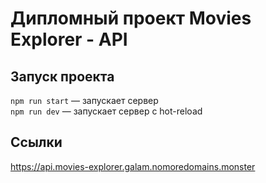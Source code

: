 # **Дипломный проект Movies Explorer - API**

## Запуск проекта
`npm run start` — запускает сервер   
`npm run dev` — запускает сервер с hot-reload

## Ссылки
https://api.movies-explorer.galam.nomoredomains.monster
